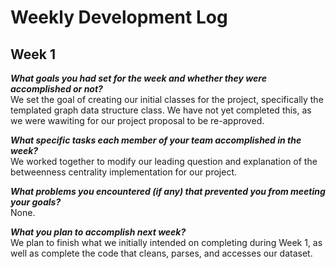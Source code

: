 # Weekly Development Log

## Week 1
***What goals you had set for the week and whether they were accomplished or not?*** <br>
We set the goal of creating our initial classes for the project, specifically the templated graph data structure class. We have not yet completed this, as we were wawiting for our project proposal to be re-approved.

***What specific tasks each member of your team accomplished in the week?*** <br>
We worked together to modify our leading question and explanation of the betweenness centrality implementation for our project. 

***What problems you encountered (if any) that prevented you from meeting your goals?*** <br>
None.

***What you plan to accomplish next week?*** <br>
We plan to finish what we initially intended on completing during Week 1, as well as complete the code that cleans, parses, and accesses our dataset.
